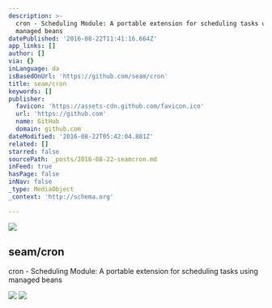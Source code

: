 ```yaml
---
description: >-
  cron - Scheduling Module: A portable extension for scheduling tasks using
  managed beans
datePublished: '2016-08-22T11:41:16.664Z'
app_links: []
author: []
via: {}
inLanguage: da
isBasedOnUrl: 'https://github.com/seam/cron'
title: seam/cron
keywords: []
publisher:
  favicon: 'https://assets-cdn.github.com/favicon.ico'
  url: 'https://github.com'
  name: GitHub
  domain: github.com
dateModified: '2016-08-22T05:42:04.801Z'
related: []
starred: false
sourcePath: _posts/2016-08-22-seamcron.md
inFeed: true
hasPage: false
inNav: false
_type: MediaObject
_context: 'http://schema.org'

---
```

<article style=""><img src="https://imgflo.herokuapp.com/graph/vahj1ThiexotieMo/dcea62929347e42f46eb9d3696826174/croprotate?cropheight=376&amp;cropwidth=400&amp;degrees=0&amp;input=https%3A%2F%2Favatars0.githubusercontent.com%2Fu%2F330962%3Fv%3D3%26s%3D400&amp;x=0&amp;y=12" /><h1>seam/cron</h1><p>cron - Scheduling Module: A portable extension for scheduling tasks using managed beans</p></article>

![](https://the-grid-user-content.s3-us-west-2.amazonaws.com/ccb2476b-6a0e-4588-a86b-6338fa527178.jpg)
![](https://the-grid-user-content.s3-us-west-2.amazonaws.com/620acd29-4fa5-4344-9970-604d18b0875b.jpg)